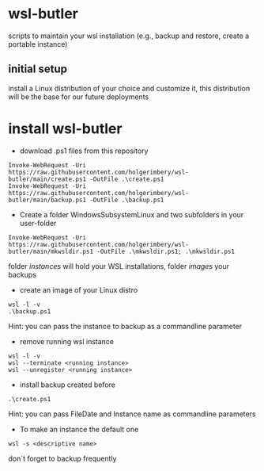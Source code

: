 # wsl-butler
scripts to maintain your wsl installation (e.g., backup and restore, create a portable instance)
## initial setup
install a Linux distribution of your choice and customize it, this distribution will be the base for our future deployments

# install wsl-butler
* download .ps1 files from this repository
```
Invoke-WebRequest -Uri https://raw.githubusercontent.com/holgerimbery/wsl-butler/main/create.ps1 -OutFile .\create.ps1
Invoke-WebRequest -Uri https://raw.githubusercontent.com/holgerimbery/wsl-butler/main/backup.ps1 -OutFile .\backup.ps1
```

* Create a folder WindowsSubsystemLinux and two subfolders in your user-folder
```
Invoke-WebRequest -Uri https://raw.githubusercontent.com/holgerimbery/wsl-butler/main/mkwsldir.ps1 -OutFile .\mkwsldir.ps1; .\mkwsldir.ps1
```
folder _instances_ will hold your WSL installations, folder _images_ your backups  

* create an image of your Linux distro
```
wsl -l -v
.\backup.ps1
```
Hint: you can pass the instance to backup as a commandline parameter  


* remove running wsl instance
```
wsl -l -v
wsl --terminate <running instance>
wsl --unregister <running instance>
```


* install backup created before
```
.\create.ps1
```
Hint: you can pass FileDate and Instance name as commandline parameters


* To make an instance the default one
```
wsl -s <descriptive name>
```
don´t forget to backup frequently 


